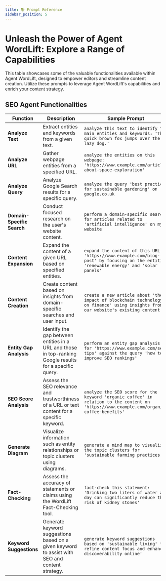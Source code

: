 ```yaml
---
title: 📚 Prompt Reference
sidebar_position: 5
---
```


# Unleash the Power of Agent WordLift: Explore a Range of Capabilities

This table showcases some of the valuable functionalities available within Agent WordLift, designed to empower editors and streamline content creation. Utilize these prompts to leverage Agent WordLift's capabilities and enrich your content strategy.

## SEO Agent Functionalities

| Function | Description | Sample Prompt |
|---|---|---|
| **Analyze Text** | Extract entities and keywords from a given text. | `analyze this text to identify the main entities and keywords: 'The quick brown fox jumps over the lazy dog.' ` |
| **Analyze URL** | Gather webpage entities from a specified URL. | `analyze the entities on this webpage: 'https://www.example.com/article-about-space-exploration' ` |
| **Analyze Query** | Analyze Google Search results for a specific query. | `analyze the query 'best practices for sustainable gardening' on google.co.uk ` |
| **Domain-Specific Search** | Conduct focused research on the user's website content. | `perform a domain-specific search for articles related to 'artificial intelligence' on my website `  |
| **Content Expansion** | Expand the content of a given URL based on specified entities. | `expand the content of this URL 'https://www.example.com/blog-post' by focusing on the entities 'renewable energy' and 'solar panels' ` |
| **Content Creation** | Create content based on insights from domain-specific searches and user input. | `create a new article about 'the impact of blockchain technology on finance' using insights from our website's existing content' ` |
| **Entity Gap Analysis** | Identify the gap between entities in a URL and those in top-ranking Google results for a specific query. | `perform an entity gap analysis for 'https://www.example.com/seo-tips' against the query 'how to improve SEO rankings' ` |
| **SEO Score Analysis** | Assess the SEO relevance and trustworthiness of a URL or text content for a specific keyword. | `analyze the SEO score for the keyword 'organic coffee' in relation to the content on 'https://www.example.com/organic-coffee-benefits' ` |
| **Generate Diagram** | Visualize information such as entity relationships or topic clusters using diagrams. | `generate a mind map to visualize the topic clusters for 'sustainable farming practices' ` |
| **Fact-Checking** | Assess the accuracy of statements or claims using the WordLift Fact-Checking tool. | `fact-check this statement: 'Drinking two liters of water a day can significantly reduce the risk of kidney stones' ` |
| **Keyword Suggestions** | Generate keyword suggestions based on a given keyword to assist with SEO and content strategy. | `generate keyword suggestions based on 'sustainable living' to refine content focus and enhance discoverability online' `|